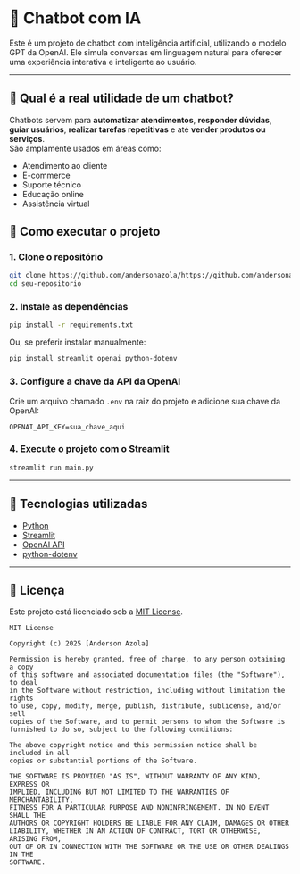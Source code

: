 
# 🤖 Chatbot com IA

Este é um projeto de chatbot com inteligência artificial, utilizando o modelo GPT da OpenAI. Ele simula conversas em linguagem natural para oferecer uma experiência interativa e inteligente ao usuário.

---

## 🎯 Qual é a real utilidade de um chatbot?

Chatbots servem para **automatizar atendimentos**, **responder dúvidas**, **guiar usuários**, **realizar tarefas repetitivas** e até **vender produtos ou serviços**.  
São amplamente usados em áreas como:

- Atendimento ao cliente  
- E-commerce  
- Suporte técnico  
- Educação online  
- Assistência virtual  



## 🚀 Como executar o projeto

### 1. Clone o repositório

```bash
git clone https://github.com/andersonazola/https://github.com/andersonazola/UploadChatBot/edit/main/README.md.git
cd seu-repositorio
````


### 2. Instale as dependências

```bash
pip install -r requirements.txt
```

Ou, se preferir instalar manualmente:

```bash
pip install streamlit openai python-dotenv
```

### 3. Configure a chave da API da OpenAI

Crie um arquivo chamado `.env` na raiz do projeto e adicione sua chave da OpenAI:

```
OPENAI_API_KEY=sua_chave_aqui
```

### 4. Execute o projeto com o Streamlit

```bash
streamlit run main.py
```

---

## 🧠 Tecnologias utilizadas

* [Python](https://www.python.org/)
* [Streamlit](https://streamlit.io/)
* [OpenAI API](https://platform.openai.com/)
* [python-dotenv](https://pypi.org/project/python-dotenv/)

---

## 📄 Licença

Este projeto está licenciado sob a [MIT License](LICENSE).

```
MIT License

Copyright (c) 2025 [Anderson Azola]

Permission is hereby granted, free of charge, to any person obtaining a copy
of this software and associated documentation files (the "Software"), to deal
in the Software without restriction, including without limitation the rights
to use, copy, modify, merge, publish, distribute, sublicense, and/or sell
copies of the Software, and to permit persons to whom the Software is
furnished to do so, subject to the following conditions:

The above copyright notice and this permission notice shall be included in all
copies or substantial portions of the Software.

THE SOFTWARE IS PROVIDED "AS IS", WITHOUT WARRANTY OF ANY KIND, EXPRESS OR
IMPLIED, INCLUDING BUT NOT LIMITED TO THE WARRANTIES OF MERCHANTABILITY,
FITNESS FOR A PARTICULAR PURPOSE AND NONINFRINGEMENT. IN NO EVENT SHALL THE
AUTHORS OR COPYRIGHT HOLDERS BE LIABLE FOR ANY CLAIM, DAMAGES OR OTHER
LIABILITY, WHETHER IN AN ACTION OF CONTRACT, TORT OR OTHERWISE, ARISING FROM,
OUT OF OR IN CONNECTION WITH THE SOFTWARE OR THE USE OR OTHER DEALINGS IN THE
SOFTWARE.

```
